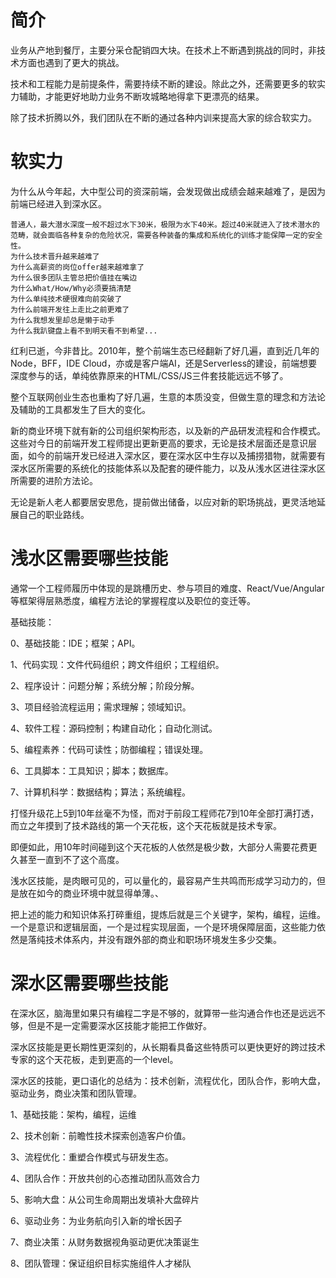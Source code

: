 # 简介

业务从产地到餐厅，主要分采仓配销四大块。在技术上不断遇到挑战的同时，非技术方面也遇到了更大的挑战。

技术和工程能力是前提条件，需要持续不断的建设。除此之外，还需要更多的软实力辅助，才能更好地助力业务不断攻城略地得拿下更漂亮的结果。

除了技术折腾以外，我们团队在不断的通过各种内训来提高大家的综合软实力。

# 软实力

为什么从今年起，大中型公司的资深前端，会发现做出成绩会越来越难了，是因为前端已经进入到深水区。

    普通人，最大潜水深度一般不超过水下30米，极限为水下40米。超过40米就进入了技术潜水的范畴，就会面临各种复杂的危险状况，需要各种装备的集成和系统化的训练才能保障一定的安全性。
    为什么技术晋升越来越难了
    为什么高薪资的岗位offer越来越难拿了
    为什么很多团队主管总把价值挂在嘴边
    为什么What/How/Why必须要搞清楚
    为什么单纯技术硬很难向前突破了
    为什么前端开发往上走比之前更难了
    为什么我想发里却总是懒于动手
    为什么我趴键盘上看不到明天看不到希望...

红利已逝，今非昔比。2010年，整个前端生态已经翻新了好几遍，直到近几年的Node，BFF，IDE Cloud，亦或是客户端AI，还是Serverless的建设，前端想要深度参与的话，单纯依靠原来的HTML/CSS/JS三件套技能远远不够了。

整个互联网创业生态也重构了好几遍，生意的本质没变，但做生意的理念和方法论及辅助的工具都发生了巨大的变化。

新的商业环境下就有新的公司组织架构形态，以及新的产品研发流程和合作模式。这些对今日的前端开发工程师提出更新更高的要求，无论是技术层面还是意识层面，如今的前端开发已经进入深水区，要在深水区中生存以及捕捞猎物，就需要有深水区所需要的系统化的技能体系以及配套的硬件能力，以及从浅水区进往深水区所需要的进阶方法论。

无论是新人老人都要居安思危，提前做出储备，以应对新的职场挑战，更灵活地延展自己的职业路线。

# 浅水区需要哪些技能

通常一个工程师履历中体现的是跳槽历史、参与项目的难度、React/Vue/Angular等框架得层熟悉度，编程方法论的掌握程度以及职位的变迁等。

基础技能：

0、基础技能：IDE；框架；API。

1、代码实现：文件代码组织；跨文件组织；工程组织。

2、程序设计：问题分解；系统分解；阶段分解。

3、项目经验流程运用；需求理解；领域知识。

4、软件工程：源码控制；构建自动化；自动化测试。

5、编程素养：代码可读性；防御编程；错误处理。

6、工具脚本：工具知识；脚本；数据库。

7、计算机科学：数据结构；算法；系统编程。

打怪升级花上5到10年丝毫不为怪，而对于前段工程师花7到10年全部打满打透，而立之年摸到了技术路线的第一个天花板，这个天花板就是技术专家。

即便如此，用10年时间碰到这个天花板的人依然是极少数，大部分人需要花费更久甚至一直到不了这个高度。

浅水区技能，是肉眼可见的，可以量化的，最容易产生共鸣而形成学习动力的，但是放在如今的商业环境中就显得单薄。、

把上述的能力和知识体系打碎重组，提炼后就是三个关键字，架构，编程，运维。一个是意识和逻辑层面，一个是过程实现层面，一个是环境保障层面，这些能力依然是落纯技术体系内，并没有跟外部的商业和职场环境发生多少交集。

# 深水区需要哪些技能

在深水区，脑海里如果只有编程二字是不够的，就算带一些沟通合作也还是远远不够，但是不是一定需要深水区技能才能把工作做好。

深水区技能是更长期性更深刻的，从长期看具备这些特质可以更快更好的跨过技术专家的这个天花板，走到更高的一个level。

深水区的技能，更口语化的总结为：技术创新，流程优化，团队合作，影响大盘，驱动业务，商业决策和团队管理。

1、基础技能：架构，编程，运维

2、技术创新：前瞻性技术探索创造客户价值。

3、流程优化：重塑合作模式与研发生态。

4、团队合作：开放共创的心态推动团队高效合力

5、影响大盘：从公司生命周期出发填补大盘碎片

6、驱动业务：为业务航向引入新的增长因子

7、商业决策：从财务数据视角驱动更优决策诞生

8、团队管理：保证组织目标实施组件人才梯队


